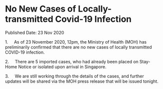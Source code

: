 <html>
    <meta http-equiv="Content-Type" content="text/html; charset=utf-8"/>
    <meta charset="utf-8"/>
    <title>No New Cases of Locally-transmitted Covid-19 Infection</title>
    <body><h1>No New Cases of Locally-transmitted Covid-19 Infection</h1>
    <p>Published Date: 23 Nov 2020</p> <p>1.&nbsp; &nbsp; &nbsp;As of 23 November 2020, 12pm, the Ministry of Health (MOH) has preliminarily confirmed that there are no new cases of locally transmitted COVID-19 infection.</p> <p>2.&nbsp; &nbsp; &nbsp;There are 5 imported cases, who had already been placed on Stay-Home Notice or isolated upon arrival in Singapore.</p><p><p>3.&nbsp; &nbsp; &nbsp;We are still working through the details of the cases, and further updates will be shared via the MOH press release that will be issued tonight.</p></p></body>
</html>